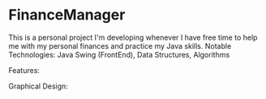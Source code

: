 ﻿# FinanceManager
This is a personal project I'm developing whenever I have free time to help me with my personal finances and practice my Java skills.
Notable Technologies: Java Swing (FrontEnd), Data Structures, Algorithms

Features:

Graphical Design:





